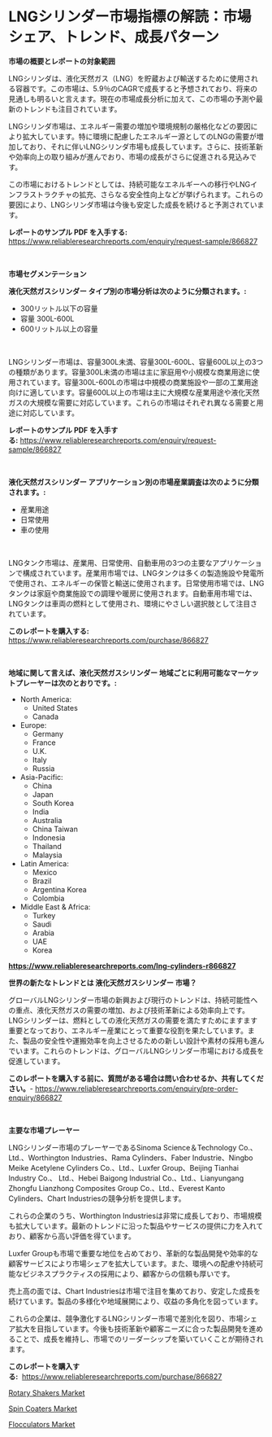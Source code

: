 <p><h1>LNGシリンダー市場指標の解読：市場シェア、トレンド、成長パターン</h1></p><p><strong>市場の概要とレポートの対象範囲</strong></p>
<p><p>LNGシリンダは、液化天然ガス（LNG）を貯蔵および輸送するために使用される容器です。この市場は、5.9％のCAGRで成長すると予想されており、将来の見通しも明るいと言えます。現在の市場成長分析に加えて、この市場の予測や最新のトレンドも注目されています。</p><p>LNGシリンダ市場は、エネルギー需要の増加や環境規制の厳格化などの要因により拡大しています。特に環境に配慮したエネルギー源としてのLNGの需要が増加しており、それに伴いLNGシリンダ市場も成長しています。さらに、技術革新や効率向上の取り組みが進んでおり、市場の成長がさらに促進される見込みです。</p><p>この市場におけるトレンドとしては、持続可能なエネルギーへの移行やLNGインフラストラクチャの拡充、さらなる安全性向上などが挙げられます。これらの要因により、LNGシリンダ市場は今後も安定した成長を続けると予測されています。</p></p>
<p><strong>レポートのサンプル PDF を入手する:</strong> <a href="https://www.reliableresearchreports.com/enquiry/request-sample/866827">https://www.reliableresearchreports.com/enquiry/request-sample/866827</a></p>
<p>&nbsp;</p>
<p><strong>市場セグメンテーション</strong></p>
<p><strong>液化天然ガスシリンダー タイプ別の市場分析は次のように分類されます。:</strong></p>
<p><ul><li>300リットル以下の容量</li><li>容量 300L-600L</li><li>600リットル以上の容量</li></ul></p>
<p>&nbsp;</p>
<p><p>LNGシリンダー市場は、容量300L未満、容量300L-600L、容量600L以上の3つの種類があります。容量300L未満の市場は主に家庭用や小規模な商業用途に使用されています。容量300L-600Lの市場は中規模の商業施設や一部の工業用途向けに適しています。容量600L以上の市場は主に大規模な産業用途や液化天然ガスの大規模な需要に対応しています。これらの市場はそれぞれ異なる需要と用途に対応しています。</p></p>
<p><strong>レポートのサンプル PDF を入手する:</strong>&nbsp;<a href="https://www.reliableresearchreports.com/enquiry/request-sample/866827">https://www.reliableresearchreports.com/enquiry/request-sample/866827</a></p>
<p>&nbsp;</p>
<p><strong> 液化天然ガスシリンダー アプリケーション別の市場産業調査は次のように分類されます。:</strong></p>
<p><ul><li>産業用途</li><li>日常使用</li><li>車の使用</li></ul></p>
<p>&nbsp;</p>
<p><p>LNGタンク市場は、産業用、日常使用、自動車用の3つの主要なアプリケーションで構成されています。産業用市場では、LNGタンクは多くの製造施設や発電所で使用され、エネルギーの保管と輸送に使用されます。日常使用市場では、LNGタンクは家庭や商業施設での調理や暖房に使用されます。自動車用市場では、LNGタンクは車両の燃料として使用され、環境にやさしい選択肢として注目されています。</p></p>
<p><strong>このレポートを購入する:</strong>&nbsp; <a href="https://www.reliableresearchreports.com/purchase/866827">https://www.reliableresearchreports.com/purchase/866827</a></p>
<p>&nbsp;</p>
<p><strong>地域に関して言えば、液化天然ガスシリンダー 地域ごとに利用可能なマーケットプレーヤーは次のとおりです。:</strong></p>
<p><ul>
    <li>
        North America:
        <ul>
            <li>United States</li>
            <li>Canada</li>
        </ul>
    </li>
    <li>
        Europe:
        <ul>
            <li>Germany</li>
            <li>France</li>
            <li>U.K.</li>
            <li>Italy</li>
            <li>Russia</li>
        </ul>
    </li>
    <li>
        Asia-Pacific:
        <ul>
            <li>China</li>
            <li>Japan</li>
            <li>South Korea</li>
            <li>India</li>
            <li>Australia</li>
            <li>China Taiwan</li>
            <li>Indonesia</li>
            <li>Thailand</li>
            <li>Malaysia</li>
        </ul>
    </li>
    <li>
        Latin America:
        <ul>
            <li>Mexico</li>
            <li>Brazil</li>
            <li>Argentina Korea</li>
            <li>Colombia</li>
        </ul>
    </li>
    <li>
        Middle East & Africa:
        <ul>
            <li>Turkey</li>
            <li>Saudi</li>
            <li>Arabia</li>
            <li>UAE</li>
            <li>Korea</li>
        </ul>
    </li>
    </ul></p>
<p><strong><a href="https://www.reliableresearchreports.com/lng-cylinders-r866827">https://www.reliableresearchreports.com/lng-cylinders-r866827</a></strong>&nbsp;</p>
<p><strong>世界の新たなトレンドとは 液化天然ガスシリンダー 市場？</strong></p>
<p><p>グローバルLNGシリンダー市場の新興および現行のトレンドは、持続可能性への重点、液化天然ガスの需要の増加、および技術革新による効率向上です。 LNGシリンダーは、燃料としての液化天然ガスの需要を満たすためにますます重要となっており、エネルギー産業にとって重要な役割を果たしています。また、製品の安全性や運搬効率を向上させるための新しい設計や素材の採用も進んでいます。これらのトレンドは、グローバルLNGシリンダー市場における成長を促進しています。</p></p>
<p><strong>このレポートを購入する前に、質問がある場合は問い合わせるか、共有してください。</strong>- <a href="https://www.reliableresearchreports.com/enquiry/pre-order-enquiry/866827">https://www.reliableresearchreports.com/enquiry/pre-order-enquiry/866827</a></p>
<p>&nbsp;</p>
<p><strong>主要な市場プレーヤー</strong></p>
<p><p>LNGシリンダー市場のプレーヤーであるSinoma Science＆Technology Co.、Ltd.、Worthington Industries、Rama Cylinders、Faber Industrie、Ningbo Meike Acetylene Cylinders Co.、Ltd.、Luxfer Group、Beijing Tianhai Industry Co.、 Ltd.、Hebei Baigong Industrial Co.、Ltd.、Lianyungang Zhongfu Lianzhong Composites Group Co.、Ltd.、Everest Kanto Cylinders、Chart Industriesの競争分析を提供します。</p><p>これらの企業のうち、Worthington Industriesは非常に成長しており、市場規模も拡大しています。最新のトレンドに沿った製品やサービスの提供に力を入れており、顧客から高い評価を得ています。</p><p>Luxfer Groupも市場で重要な地位を占めており、革新的な製品開発や効率的な顧客サービスにより市場シェアを拡大しています。また、環境への配慮や持続可能なビジネスプラクティスの採用により、顧客からの信頼も厚いです。</p><p>売上高の面では、Chart Industriesは市場で注目を集めており、安定した成長を続けています。製品の多様化や地域展開により、収益の多角化を図っています。</p><p>これらの企業は、競争激化するLNGシリンダー市場で差別化を図り、市場シェア拡大を目指しています。今後も技術革新や顧客ニーズに合った製品開発を進めることで、成長を維持し、市場でのリーダーシップを築いていくことが期待されます。</p></p>
<p><strong>このレポートを購入する:</strong>&nbsp;&nbsp;<a href="https://www.reliableresearchreports.com/purchase/866827">https://www.reliableresearchreports.com/purchase/866827</a></p>
<p><p><a href="https://github.com/RickHolmes3/Market-Research-Report-List-4/blob/main/rotary-shakers-market.md">Rotary Shakers Market</a></p><p><a href="https://github.com/yemakinde/Market-Research-Report-List-2/blob/main/spin-coaters-market.md">Spin Coaters Market</a></p><p><a href="https://github.com/Alonsoolds3wq1d81czn8rbol/Market-Research-Report-List-2/blob/main/flocculators-market.md">Flocculators Market</a></p></p>